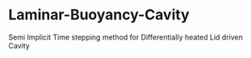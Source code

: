 # Laminar-Buoyancy-Cavity
Semi Implicit Time stepping method for Differentially heated Lid driven Cavity
